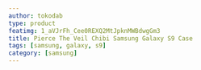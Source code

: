 ```yaml
---
author: tokodab
type: product
featimg: 1_aVJrFh_Cee0REXQ2MtJpknMWBdwgGm3
title: Pierce The Veil Chibi Samsung Galaxy S9 Case
tags: [samsung, galaxy, s9]
category: [samsung]
---
```

